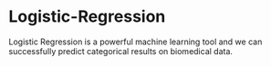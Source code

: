 # Logistic-Regression
Logistic Regression is a powerful machine learning tool and we can successfully predict categorical results on biomedical data. 
